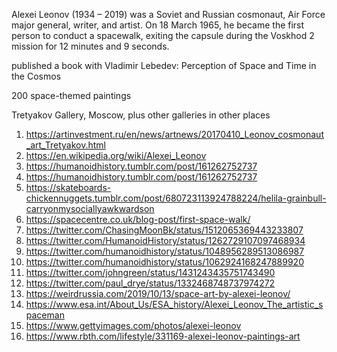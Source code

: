 Alexei Leonov (1934 – 2019) was a Soviet and Russian cosmonaut, Air Force major general, writer, and artist. On 18 March 1965, he became the first person to conduct a spacewalk, exiting the capsule during the Voskhod 2 mission for 12 minutes and 9 seconds. 

published a book with Vladimir Lebedev: Perception of Space and Time in the Cosmos

200 space-themed paintings

Tretyakov Gallery, Moscow, plus other galleries in other places

1. https://artinvestment.ru/en/news/artnews/20170410_Leonov_cosmonaut_art_Tretyakov.html
1. https://en.wikipedia.org/wiki/Alexei_Leonov
1. https://humanoidhistory.tumblr.com/post/161262752737
1. https://humanoidhistory.tumblr.com/post/161262752737
1. https://skateboards-chickennuggets.tumblr.com/post/680723113924788224/helila-grainbull-carryonmysociallyawkwardson
1. https://spacecentre.co.uk/blog-post/first-space-walk/
1. https://twitter.com/ChasingMoonBk/status/1512065369443233807
1. https://twitter.com/HumanoidHistory/status/1262729107097468934
1. https://twitter.com/humanoidhistory/status/1048956289513086987
1. https://twitter.com/humanoidhistory/status/1062924168247889920
1. https://twitter.com/johngreen/status/1431243435751743490
1. https://twitter.com/paul_drye/status/1332468748737974272
1. https://weirdrussia.com/2019/10/13/space-art-by-alexei-leonov/
1. https://www.esa.int/About_Us/ESA_history/Alexei_Leonov_The_artistic_spaceman
1. https://www.gettyimages.com/photos/alexei-leonov
1. https://www.rbth.com/lifestyle/331169-alexei-leonov-paintings-art
